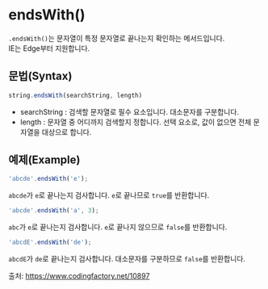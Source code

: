# endsWith()

`.endsWith()`는 문자열이 특정 문자열로 끝나는지 확인하는 메서드입니다.  
IE는 Edge부터 지원합니다.  

## 문법(Syntax)
``` javascript
string.endsWith(searchString, length)
```
- searchString : 검색할 문자열로 필수 요소입니다. 대소문자를 구분합니다.
- length : 문자열 중 어디까지 검색할지 정합니다. 선택 요소로, 값이 없으면 전체 문자열을 대상으로 합니다.

## 예제(Example)
``` javascript
'abcde'.endsWith('e');
```
`abcde`가 `e`로 끝나는지 검사합니다. `e`로 끝나므로 `true`를 반환합니다.
``` javascript
'abcde'.endsWith('a', 3);
```
`abc`가 `e`로 끝나는지 검사합니다. `e`로 끝나지 않으므로 `false`를 반환합니다.
``` javascript
'abcdE'.endsWith('de');
```
`abcdE`가 `de`로 끝나는지 검사합니다. 대소문자를 구분하므로 `false`를 반환합니다.  

출처: https://www.codingfactory.net/10897